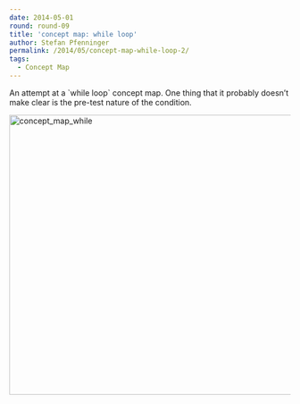 ```yaml
---
date: 2014-05-01
round: round-09
title: 'concept map: while loop'
author: Stefan Pfenninger
permalink: /2014/05/concept-map-while-loop-2/
tags:
  - Concept Map
---
```

An attempt at a \`while loop\` concept map. One thing that it probably doesn&#8217;t make clear is the pre-test nature of the condition.

[<img class="alignnone size-large wp-image-6911" alt="concept_map_while" src="http://teaching.software-carpentry.org/wp-content/uploads/2014/05/concept_map_while-1024x726.jpg" width="707" height="501" />][1]

 [1]: http://teaching.software-carpentry.org/wp-content/uploads/2014/05/concept_map_while.jpg
